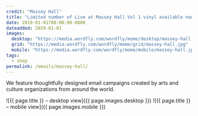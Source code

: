 ```yaml
---
credit: "Massey Hall"
title: "Limited number of Live at Massey Hall Vol 1 vinyl available now at masseyhall.com"
date: 2019-01-01T00:00:00-0800
dateadded: 2019-01-01
images:
  desktop: "https://media.wordfly.com/wordfly/mome/desktop/massey-hall.jpg"
  grid: "https://media.wordfly.com/wordfly/mome/grid/massey-hall.jpg"
  mobile: "https://media.wordfly.com/wordfly/mome/mobile/massey-hall.jpg"
tags:
  - shop
permalink: /emails/massey-hall/
---
```

We feature thoughtfully designed email campaigns created by arts and culture organizations from around the world.

![{{ page.title }} – desktop view]({{ page.images.desktop }})
![{{ page.title }} – mobile view]({{ page.images.mobile }})
